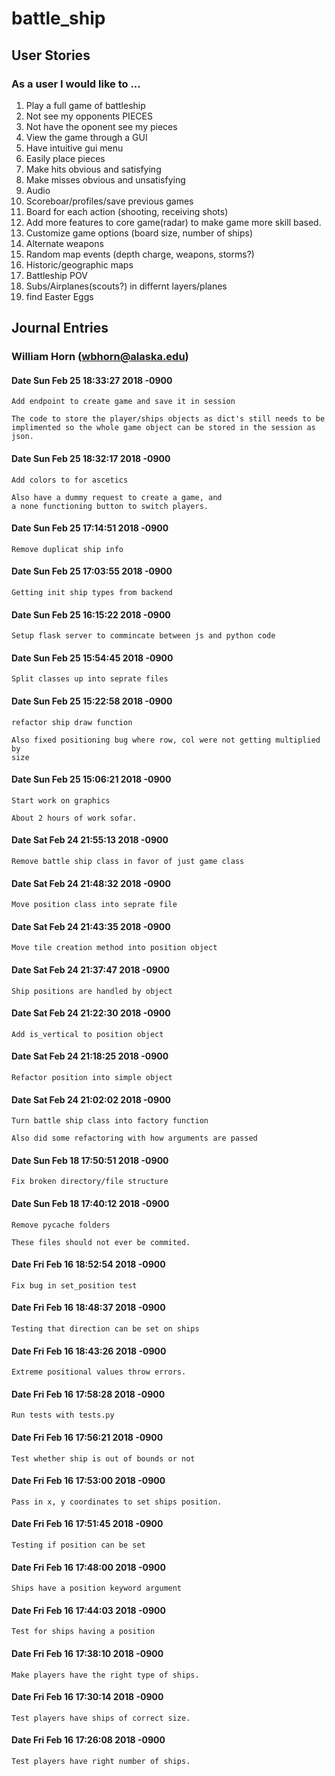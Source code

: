 # battle_ship

## User Stories
### As a user I would like to ...
  1. Play a full game of battleship
  2. Not see my opponents PIECES
  3. Not have the oponent see my pieces
  4. View the game through a GUI
  5. Have intuitive gui menu
  6. Easily place pieces
  7. Make hits obvious and satisfying
  8. Make misses obvious and unsatisfying
  9. Audio
  10. Scoreboar/profiles/save previous games
  11. Board for each action (shooting, receiving shots)
  12. Add more features to core game(radar) to make game more skill based.
  13. Customize game options (board size, number of ships)
  14. Alternate weapons
  15. Random map events (depth charge, weapons, storms?)
  16. Historic/geographic maps
  17. Battleship POV
  18. Subs/Airplanes(scouts?) in differnt layers/planes
  19. find Easter Eggs

## Journal Entries

### William Horn (<wbhorn@alaska.edu>)

#### Date   Sun Feb 25 18:33:27 2018 -0900

    Add endpoint to create game and save it in session

    The code to store the player/ships objects as dict's still needs to be
    implimented so the whole game object can be stored in the session as
    json.

#### Date   Sun Feb 25 18:32:17 2018 -0900

    Add colors to for ascetics

    Also have a dummy request to create a game, and
    a none functioning button to switch players.

#### Date   Sun Feb 25 17:14:51 2018 -0900

    Remove duplicat ship info

#### Date   Sun Feb 25 17:03:55 2018 -0900

    Getting init ship types from backend

#### Date   Sun Feb 25 16:15:22 2018 -0900

    Setup flask server to commincate between js and python code

#### Date   Sun Feb 25 15:54:45 2018 -0900

    Split classes up into seprate files

#### Date   Sun Feb 25 15:22:58 2018 -0900

    refactor ship draw function

    Also fixed positioning bug where row, col were not getting multiplied by
    size

#### Date   Sun Feb 25 15:06:21 2018 -0900

    Start work on graphics

    About 2 hours of work sofar.

#### Date   Sat Feb 24 21:55:13 2018 -0900

    Remove battle ship class in favor of just game class

#### Date   Sat Feb 24 21:48:32 2018 -0900

    Move position class into seprate file

#### Date   Sat Feb 24 21:43:35 2018 -0900

    Move tile creation method into position object

#### Date   Sat Feb 24 21:37:47 2018 -0900

    Ship positions are handled by object

#### Date   Sat Feb 24 21:22:30 2018 -0900

    Add is_vertical to position object

#### Date   Sat Feb 24 21:18:25 2018 -0900

    Refactor position into simple object

#### Date   Sat Feb 24 21:02:02 2018 -0900

    Turn battle ship class into factory function

    Also did some refactoring with how arguments are passed

#### Date   Sun Feb 18 17:50:51 2018 -0900

    Fix broken directory/file structure

#### Date   Sun Feb 18 17:40:12 2018 -0900

    Remove pycache folders

    These files should not ever be commited.

#### Date   Fri Feb 16 18:52:54 2018 -0900

    Fix bug in set_position test

#### Date   Fri Feb 16 18:48:37 2018 -0900

    Testing that direction can be set on ships

#### Date   Fri Feb 16 18:43:26 2018 -0900

    Extreme positional values throw errors.

#### Date   Fri Feb 16 17:58:28 2018 -0900

    Run tests with tests.py

#### Date   Fri Feb 16 17:56:21 2018 -0900

    Test whether ship is out of bounds or not

#### Date   Fri Feb 16 17:53:00 2018 -0900

    Pass in x, y coordinates to set ships position.

#### Date   Fri Feb 16 17:51:45 2018 -0900

    Testing if position can be set

#### Date   Fri Feb 16 17:48:00 2018 -0900

    Ships have a position keyword argument

#### Date   Fri Feb 16 17:44:03 2018 -0900

    Test for ships having a position

#### Date   Fri Feb 16 17:38:10 2018 -0900

    Make players have the right type of ships.

#### Date   Fri Feb 16 17:30:14 2018 -0900

    Test players have ships of correct size.

#### Date   Fri Feb 16 17:26:08 2018 -0900

    Test players have right number of ships.
